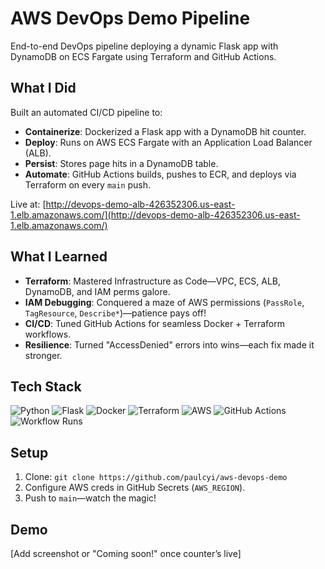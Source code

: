 # AWS DevOps Demo Pipeline

End-to-end DevOps pipeline deploying a dynamic Flask app with DynamoDB on ECS Fargate using Terraform and GitHub Actions.

## What I Did
Built an automated CI/CD pipeline to:
- **Containerize**: Dockerized a Flask app with a DynamoDB hit counter.
- **Deploy**: Runs on AWS ECS Fargate with an Application Load Balancer (ALB).
- **Persist**: Stores page hits in a DynamoDB table.
- **Automate**: GitHub Actions builds, pushes to ECR, and deploys via Terraform on every `main` push.

Live at: [http://devops-demo-alb-426352306.us-east-1.elb.amazonaws.com/](http://devops-demo-alb-426352306.us-east-1.elb.amazonaws.com/)

## What I Learned
- **Terraform**: Mastered Infrastructure as Code—VPC, ECS, ALB, DynamoDB, and IAM perms galore.
- **IAM Debugging**: Conquered a maze of AWS permissions (`PassRole`, `TagResource`, `Describe*`)—patience pays off!
- **CI/CD**: Tuned GitHub Actions for seamless Docker + Terraform workflows.
- **Resilience**: Turned "AccessDenied" errors into wins—each fix made it stronger.

## Tech Stack
![Python](https://img.shields.io/badge/python-3.9-blue)
![Flask](https://img.shields.io/badge/flask-2.1+-green)
![Docker](https://img.shields.io/badge/docker-latest-blue)
![Terraform](https://img.shields.io/badge/terraform-1.5.7-purple)
![AWS](https://img.shields.io/badge/AWS-ECS%20%7C%20DynamoDB%20%7C%20ECR-orange)
![GitHub Actions](https://img.shields.io/badge/GitHub_Actions-CI/CD-black)
![Workflow Runs](https://img.shields.io/github/workflow/status/paulcyi/aws-devops-demo/CI%20Build,%20Test,%20Push%20to%20ECR,%20and%20Deploy%20Terraform?label=Workflow%20Runs)

## Setup
1. Clone: `git clone https://github.com/paulcyi/aws-devops-demo`
2. Configure AWS creds in GitHub Secrets (`AWS_REGION`).
3. Push to `main`—watch the magic!

## Demo
[Add screenshot or "Coming soon!" once counter’s live]